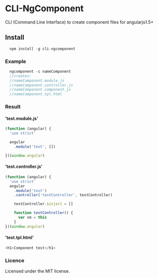 # CLI-NgComponent

CLI (Command Line Interface) to create component files for angularjs1.5+

## Install
```javascript
  npm install -g cli-ngcomponent
```
### Example

```javascript
  ngcomponent -c nameComponent
  //creates:
  //nameComponent.module.js
  //nameComponent.controller.js
  //nameComponent.component.js
  //nameComponent.tpl.html
```
### Result

#### 'test.module.js'
```javascript
(function (angular) {
  'use strict'

  angular
    .module('test', [])

})(window.angular)
```

#### 'test.controller.js'
```javascript
(function (angular) {
  'use strict'
  angular
    .module('test')
    .controller('testController', testController)

    testController.$inject = []

    function testController() {
      var vm = this
    }
})(window.angular)
```

#### 'test.tpl.html'
```javascript
<h1>Component test</h1>
```

### Licence
Licensed under the MIT license.
